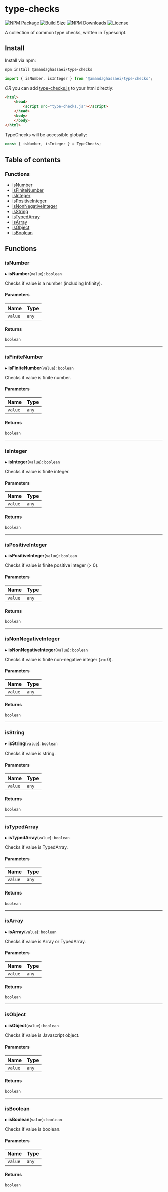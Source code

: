 # type-checks

[![NPM Package](https://img.shields.io/npm/v/@amandaghassaei/type-checks)](https://www.npmjs.com/package/@amandaghassaei/type-checks)
[![Build Size](https://img.shields.io/bundlephobia/min/@amandaghassaei/type-checks)](https://bundlephobia.com/result?p=@amandaghassaei/type-checks)
[![NPM Downloads](https://img.shields.io/npm/dw/@amandaghassaei/type-checks)](https://www.npmtrends.com/@amandaghassaei/type-checks)
[![License](https://img.shields.io/npm/l/@amandaghassaei/type-checks)](https://github.com/amandaghassaei/@amandaghassaei/type-checks/blob/main/LICENSE)

A collection of common type checks, written in Typescript.

## Install

Install via npm:

```sh
npm install @amandaghassaei/type-checks
```

```js
import { isNumber, isInteger } from '@amandaghassaei/type-checks';
```

*OR* you can add [type-checks.js](https://raw.githubusercontent.com/amandaghassaei/type-checks/main/dist/type-checks.js) to your html directly:

```html
<html>
    <head>
        <script src="type-checks.js"></script>
    </head>
    <body>
    </body>
</html>
```

TypeChecks will be accessible globally:

```js
const { isNumber, isInteger } = TypeChecks;
```

## Table of contents

### Functions

- [isNumber](README.md#isnumber)
- [isFiniteNumber](README.md#isfinitenumber)
- [isInteger](README.md#isinteger)
- [isPositiveInteger](README.md#ispositiveinteger)
- [isNonNegativeInteger](README.md#isnonnegativeinteger)
- [isString](README.md#isstring)
- [isTypedArray](README.md#istypedarray)
- [isArray](README.md#isarray)
- [isObject](README.md#isobject)
- [isBoolean](README.md#isboolean)

## Functions

### isNumber

▸ **isNumber**(`value`): `boolean`

Checks if value is a number (including Infinity).

#### Parameters

| Name | Type |
| :------ | :------ |
| `value` | `any` |

#### Returns

`boolean`

___

### isFiniteNumber

▸ **isFiniteNumber**(`value`): `boolean`

Checks if value is finite number.

#### Parameters

| Name | Type |
| :------ | :------ |
| `value` | `any` |

#### Returns

`boolean`

___

### isInteger

▸ **isInteger**(`value`): `boolean`

Checks if value is finite integer.

#### Parameters

| Name | Type |
| :------ | :------ |
| `value` | `any` |

#### Returns

`boolean`

___

### isPositiveInteger

▸ **isPositiveInteger**(`value`): `boolean`

Checks if value is finite positive integer (> 0).

#### Parameters

| Name | Type |
| :------ | :------ |
| `value` | `any` |

#### Returns

`boolean`

___

### isNonNegativeInteger

▸ **isNonNegativeInteger**(`value`): `boolean`

Checks if value is finite non-negative integer (>= 0).

#### Parameters

| Name | Type |
| :------ | :------ |
| `value` | `any` |

#### Returns

`boolean`

___

### isString

▸ **isString**(`value`): `boolean`

Checks if value is string.

#### Parameters

| Name | Type |
| :------ | :------ |
| `value` | `any` |

#### Returns

`boolean`

___

### isTypedArray

▸ **isTypedArray**(`value`): `boolean`

Checks if value is TypedArray.

#### Parameters

| Name | Type |
| :------ | :------ |
| `value` | `any` |

#### Returns

`boolean`

___

### isArray

▸ **isArray**(`value`): `boolean`

Checks if value is Array or TypedArray.

#### Parameters

| Name | Type |
| :------ | :------ |
| `value` | `any` |

#### Returns

`boolean`

___

### isObject

▸ **isObject**(`value`): `boolean`

Checks if value is Javascript object.

#### Parameters

| Name | Type |
| :------ | :------ |
| `value` | `any` |

#### Returns

`boolean`

___

### isBoolean

▸ **isBoolean**(`value`): `boolean`

Checks if value is boolean.

#### Parameters

| Name | Type |
| :------ | :------ |
| `value` | `any` |

#### Returns

`boolean`
